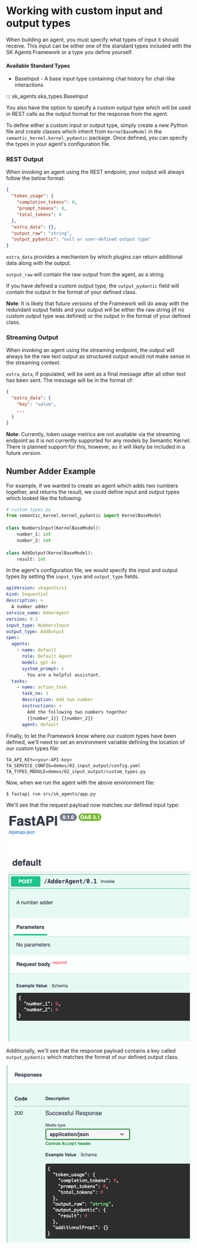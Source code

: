 # Working with custom input and output types

When building an agent, you must specify what types of input it should receive.
This input can be either one of the standard types included with the SK Agents
Framework or a type you define yourself.

#### Available Standard Types
* BaseInput - A base input type containing chat history for
  chat-like interactions

::: sk_agents.ska_types.BaseInput

You also have the option to specify a custom output type which will be used in
REST calls as the output format for the response from the agent.

To define either a custom input or output type, simply create a new Python file
and create classes which inherit from `KernelBaseModel` in the
`semantic_kernel.kernel_pydantic` package. Once defined, you can specify the
types in your agent's configuration file.

### REST Output
When invoking an agent using the REST endpoint, your output will always follow
the below format:
```json
{
  "token_usage": {
    "completion_tokens": 0,
    "prompt_tokens": 0,
    "total_tokens": 0
  },
  "extra_data": {},
  "output_raw": "string",
  "output_pydantic": "null or user-defined output type"
}
```
`extra_data` provides a mechanism by which plugins can return additional data
along with the output.

`output_raw` will contain the raw output from the agent, as a string.

If you have defined a custom output type, the `output_pydantic` field will
contain the output in the format of your defined class.

**Note**: It is likely that future versions of the Framework will do away with the
redundant output fields and your output will be either the raw string (if no
custom output type was defined) or the output in the format of your defined
class.

### Streaming Output
When invoking an agent using the streaming endpoint, the output will always be
the raw text output as structured output would not make sense in the streaming
context.

`extra_data`, if populated, will be sent as a final message after all other text
has been sent. The message will be in the format of:
```json
{
  "extra_data": {
    "key": "value",
    ...
  }
}
```

**Note**: Currently, token usage metrics are not available via the streaming
endpoint as it is not currently supported for any models by Semantic Kernel.
There is planned support for this, however, so it will likely be included in a
future version.

## Number Adder Example
For example, if we wanted to create an agent which adds two numbers together,
and returns the result, we could define input and output types which looked
like the following:

```python
# custom_types.py
from semantic_kernel.kernel_pydantic import KernelBaseModel

class NumbersInput(KernelBaseModel):
    number_1: int
    number_2: int

class AddOutput(KernelBaseModel):
    result: int
```

In the agent's configuration file, we would specify the input and output types
by setting the `input_type` and `output_type` fields.
```yaml
apiVersion: skagents/v1
kind: Sequential
description: >
  A number adder
service_name: AdderAgent
version: 0.1
input_type: NumbersInput
output_type: AddOutput
spec:
  agents:
    - name: default
      role: Default Agent
      model: gpt-4o
      system_prompt: >
        You are a helpful assistant.
  tasks:
    - name: action_task
      task_no: 1
      description: Add two number
      instructions: >
        Add the following two numbers together
        {{number_1}} {{number_2}}
      agent: default
```

Finally, to let the Framework know where our custom types have been defined,
we'll need to set an environment variable defining the location of our custom
types file:

```text
TA_API_KEY=<your-API-key>
TA_SERVICE_CONFIG=demos/02_input_output/config.yaml
TA_TYPES_MODULE=demos/02_input_output/custom_types.py
```

Now, when we run the agent with the above environment file:

```shell
$ fastapi run src/sk_agents/app.py
```

We'll see that the request payload now matches our defined input type:
![Request Payload](../../assets/demo-2-1.png)

Additionally, we'll see that the response payload contains a key called
`output_pydantic` which matches the format of our defined output class.

![Response Payload](../../assets/demo-2-2.png)
